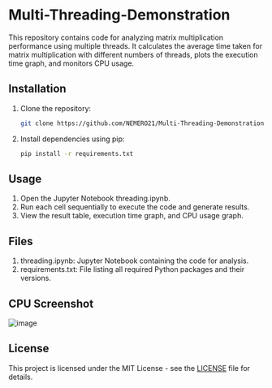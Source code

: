 # Multi-Threading-Demonstration


This repository contains code for analyzing matrix multiplication performance using multiple threads. It calculates the average time taken for matrix multiplication with different numbers of threads, plots the execution time graph, and monitors CPU usage.

## Installation

1. Clone the repository:
   ```bash
   git clone https://github.com/NEMERO21/Multi-Threading-Demonstration

2. Install dependencies using pip:
   ```bash
   pip install -r requirements.txt

## Usage

1. Open the Jupyter Notebook threading.ipynb.
2. Run each cell sequentially to execute the code and generate results.
3. View the result table, execution time graph, and CPU usage graph.

## Files

1. threading.ipynb: Jupyter Notebook containing the code for analysis.
2. requirements.txt: File listing all required Python packages and their versions.

## CPU Screenshot
![image](https://github.com/NEMERO21/Multi-Threading-Demonstration/assets/97607950/5bf24d6a-f9fd-4ec3-bf5e-fc5a5ef23f45)


## License

This project is licensed under the MIT License - see the [LICENSE](https://github.com/NEMERO21/Multi-Threading-Demonstration/blob/main/LICENSE) file for details.
